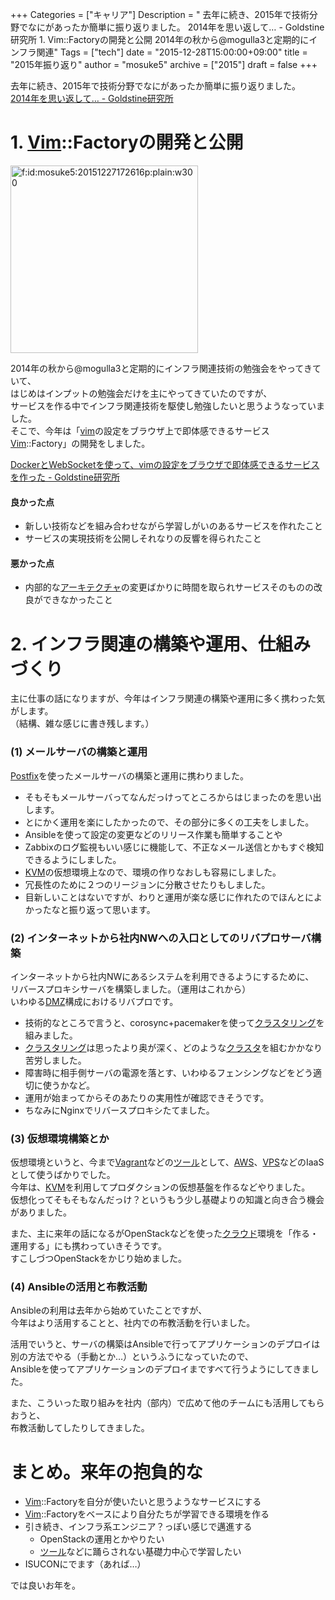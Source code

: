 +++
Categories = ["キャリア"]
Description = " 去年に続き、2015年で技術分野でなにがあったか簡単に振り返りました。 2014年を思い返して… - Goldstine研究所  1. Vim::Factoryの開発と公開    2014年の秋から@mogulla3と定期的にインフラ関連"
Tags = ["tech"]
date = "2015-12-28T15:00:00+09:00"
title = "2015年振り返り"
author = "mosuke5"
archive = ["2015"]
draft = false
+++

<body>
<p>去年に続き、2015年で技術分野でなにがあったか簡単に振り返りました。<br>
<a href="https://blog.mosuke.tech/entry/2015/01/01/161826">2014年を思い返して… - Goldstine研究所</a></p>

<h1>1. <a class="keyword" href="http://d.hatena.ne.jp/keyword/Vim">Vim</a>::Factoryの開発と公開</h1>

<p><span itemscope itemtype="http://schema.org/Photograph"><img src="https://cdn-ak.f.st-hatena.com/images/fotolife/m/mosuke5/20151227/20151227172616.png" alt="f:id:mosuke5:20151227172616p:plain:w300" title="f:id:mosuke5:20151227172616p:plain:w300" class="hatena-fotolife" style="width:300px" itemprop="image"></span></p>

<p>2014年の秋から@mogulla3と定期的にインフラ関連技術の勉強会をやってきていて、<br>
はじめはインプットの勉強会だけを主にやってきていたのですが、<br>
サービスを作る中でインフラ関連技術を駆使し勉強したいと思うようなっていました。<br>
そこで、今年は「<a class="keyword" href="http://d.hatena.ne.jp/keyword/vim">vim</a>の設定をブラウザ上で即体感できるサービス <a class="keyword" href="http://d.hatena.ne.jp/keyword/Vim">Vim</a>::Factory」の開発をしました。</p>

<a href="/entry/2015/07/19/135844/">DockerとWebSocketを使って、vimの設定をブラウザで即体感できるサービスを作った - Goldstine研究所</a>

<h4>良かった点</h4>

<ul>
<li>新しい技術などを組み合わせながら学習しがいのあるサービスを作れたこと</li>
<li>サービスの実現技術を公開しそれなりの反響を得られたこと</li>
</ul>


<h4>悪かった点</h4>

<ul>
<li>内部的な<a class="keyword" href="http://d.hatena.ne.jp/keyword/%A5%A2%A1%BC%A5%AD%A5%C6%A5%AF%A5%C1%A5%E3">アーキテクチャ</a>の変更ばかりに時間を取られサービスそのものの改良ができなかったこと</li>
</ul>


<h1>2. インフラ関連の構築や運用、仕組みづくり</h1>

<p>主に仕事の話になりますが、今年はインフラ関連の構築や運用に多く携わった気がします。<br>
（結構、雑な感じに書き残します。）</p>

<h3>(1) メールサーバの構築と運用</h3>

<p><a class="keyword" href="http://d.hatena.ne.jp/keyword/Postfix">Postfix</a>を使ったメールサーバの構築と運用に携わりました。</p>

<ul>
<li>そもそもメールサーバってなんだっけってところからはじまったのを思い出します。</li>
<li>とにかく運用を楽にしたかったので、その部分に多くの工夫をしました。</li>
<li>Ansibleを使って設定の変更などのリリース作業も簡単することや</li>
<li>Zabbixのログ監視もいい感じに機能して、不正なメール送信とかもすぐ検知できるようにしました。</li>
<li>
<a class="keyword" href="http://d.hatena.ne.jp/keyword/KVM">KVM</a>の仮想環境上なので、環境の作りなおしも容易にしました。</li>
<li>冗長性のために２つのリージョンに分散させたりもしました。</li>
<li>目新しいことはないですが、わりと運用が楽な感じに作れたのでほんとによかったなと振り返って思います。</li>
</ul>


<h3>(2) インターネットから社内NWへの入口としてのリバプロサーバ構築</h3>

<p>インターネットから社内NWにあるシステムを利用できるようにするために、<br>
リバースプロキシサーバを構築しました。（運用はこれから）<br>
いわゆる<a class="keyword" href="http://d.hatena.ne.jp/keyword/DMZ">DMZ</a>構成におけるリバプロです。</p>

<ul>
<li>技術的なところで言うと、corosync+pacemakerを使って<a class="keyword" href="http://d.hatena.ne.jp/keyword/%A5%AF%A5%E9%A5%B9%A5%BF%A5%EA%A5%F3%A5%B0">クラスタリング</a>を組みました。</li>
<li>
<a class="keyword" href="http://d.hatena.ne.jp/keyword/%A5%AF%A5%E9%A5%B9%A5%BF%A5%EA%A5%F3%A5%B0">クラスタリング</a>は思ったより奥が深く、どのような<a class="keyword" href="http://d.hatena.ne.jp/keyword/%A5%AF%A5%E9%A5%B9%A5%BF">クラスタ</a>を組むかかなり苦労しました。</li>
<li>障害時に相手側サーバの電源を落とす、いわゆるフェンシングなどをどう適切に使うかなど。</li>
<li>運用が始まってからそのあたりの実用性が確認できそうです。</li>
<li>ちなみにNginxでリバースプロキシたてました。</li>
</ul>


<h3>(3) 仮想環境構築とか</h3>

<p>仮想環境というと、今まで<a class="keyword" href="http://d.hatena.ne.jp/keyword/Vagrant">Vagrant</a>などの<a class="keyword" href="http://d.hatena.ne.jp/keyword/%A5%C4%A1%BC%A5%EB">ツール</a>として、<a class="keyword" href="http://d.hatena.ne.jp/keyword/AWS">AWS</a>、<a class="keyword" href="http://d.hatena.ne.jp/keyword/VPS">VPS</a>などのIaaSとして使うばかりでした。<br>
今年は、<a class="keyword" href="http://d.hatena.ne.jp/keyword/KVM">KVM</a>を利用してプロダクションの仮想基盤を作るなどやりました。<br>
仮想化ってそもそもなんだっけ？というもう少し基礎よりの知識と向き合う機会がありました。</p>

<p>また、主に来年の話になるがOpenStackなどを使った<a class="keyword" href="http://d.hatena.ne.jp/keyword/%A5%AF%A5%E9%A5%A6%A5%C9">クラウド</a>環境を「作る・運用する」にも携わっていきそうです。<br>
すこしづつOpenStackをかじり始めました。</p>

<h3>(4) Ansibleの活用と布教活動</h3>

<p>Ansibleの利用は去年から始めていたことですが、<br>
今年はより活用することと、社内での布教活動を行いました。</p>

<p>活用でいうと、サーバの構築はAnsibleで行ってアプリケーションのデプロイは<br>
別の方法でやる（手動とか…）というふうになっていたので、<br>
Ansibleを使ってアプリケーションのデプロイまですべて行うようにしてきました。</p>

<p>また、こういった取り組みを社内（部内）で広めて他のチームにも活用してもらおうと、<br>
布教活動してしたりしてきました。</p>

<h1>まとめ。来年の抱負的な</h1>

<ul>
<li>
<a class="keyword" href="http://d.hatena.ne.jp/keyword/Vim">Vim</a>::Factoryを自分が使いたいと思うようなサービスにする</li>
<li>
<a class="keyword" href="http://d.hatena.ne.jp/keyword/Vim">Vim</a>::Factoryをベースにより自分たちが学習できる環境を作る</li>
<li>引き続き、インフラ系エンジニア？っぽい感じで邁進する

<ul>
<li>OpenStackの運用とかやりたい</li>
<li>
<a class="keyword" href="http://d.hatena.ne.jp/keyword/%A5%C4%A1%BC%A5%EB">ツール</a>などに踊らされない基礎力中心で学習したい</li>
</ul>
</li>
<li>ISUCONにでます（あれば…）</li>
</ul>


<p>では良いお年を。</p>
</body>
